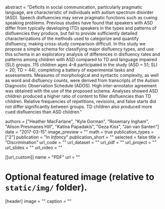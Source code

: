 
abstract = "Deficits in social communication, particularly pragmatic language, are characteristic of individuals with autism spectrum disorder (ASD). Speech disfluencies may serve pragmatic functions such as cueing speaking problems. Previous studies have found that speakers with ASD differ from typically developing (TD) speakers in the types and patterns of disfluencies they produce, but fail to provide sufficiently detailed characterizations of the methods used to categorize and quantify disfluency, making cross-study comparison difficult. In this study we propose a simple schema for classifying major disfluency types, and use this schema in an exploratory analysis of differences in disfluency rates and patterns among children with ASD compared to TD and language impaired (SLI) groups. 115 children ages 4–8 participated in the study (ASD = 51; SLI = 20; TD = 44), completing a battery of experimental tasks and assessments. Measures of morphological and syntactic complexity, as well as word and disfluency counts, were derived from transcripts of the Autism Diagnostic Observation Schedule (ADOS). High inter-annotator agreement was obtained with the use of the proposed schema. Analyses showed ASD children produced a higher ratio of content to filler disfluencies than TD children. Relative frequencies of repetitions, revisions, and false starts did not differ significantly between groups. TD children also produced more cued disfluencies than ASD children."

authors = ["Heather MacFarlane", "Kyle Gorman", "Rosemary Ingham", "Alison Presmanes Hill", "Katina Papadakis", "Geza Kiss", "Jan van Santen"]
date = "2017-03-15"
image_preview = ""
math = true
publication_types = ["2"]
publication = "In *Infancy*"
publication_short = ""
selected = false
title = "Discrimination"
url_code = ""
url_dataset = ""
url_pdf = ""
url_project = ""
url_slides = ""
url_video = ""

[[url_custom]]
name = "PDF"
url = ""

# Optional featured image (relative to `static/img/` folder).
[header]
image = ""
caption = ""
